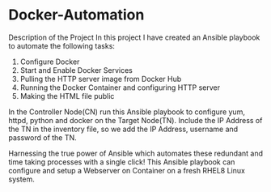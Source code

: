 # Docker-Automation
Description of the Project
In this project I have created an Ansible playbook to automate the following tasks:
1.	Configure Docker 
2.	Start and Enable Docker Services
3.	Pulling the HTTP server image from Docker Hub
4.	Running the Docker Container and configuring HTTP server
5.	Making the HTML file public

In the Controller Node(CN) run this Ansible playbook to configure yum, httpd, python and docker on the Target Node(TN). Include the IP Address of the TN in the inventory file, so we add the IP Address, username and password of the TN.

Harnessing the true power of Ansible which automates these redundant and time taking processes with a single click! This Ansible playbook can configure and setup a Webserver on Container on a fresh RHEL8 Linux system.
